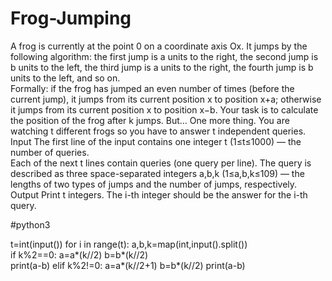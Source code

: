 # Frog-Jumping
A frog is currently at the point 0 on a coordinate axis Ox. It jumps by the following algorithm: the first jump is a units to the right, the second jump is b units to the left, the third jump is a units to the right, the fourth jump is b units to the left, and so on.  
Formally:  if the frog has jumped an even number of times (before the current jump), it jumps from its current position x to position x+a; otherwise it jumps from its current position x to position x−b.
Your task is to calculate the position of the frog after k jumps.  But... One more thing. You are watching t different frogs so you have to answer t independent queries.  Input The first line of the input contains one integer t (1≤t≤1000) — the number of queries.  
Each of the next t lines contain queries (one query per line).  The query is described as three space-separated integers a,b,k (1≤a,b,k≤109) — the lengths of two types of jumps and the number of jumps, respectively.  
Output Print t integers. The i-th integer should be the answer for the i-th query.

#python3

t=int(input())
for i in range(t):
    a,b,k=map(int,input().split())   
    if k%2==0:
        a=a*(k//2)
        b=b*(k//2)    
        print(a-b)
    elif k%2!=0:
        a=a*(k//2+1)
        b=b*(k//2)
        print(a-b)
    
